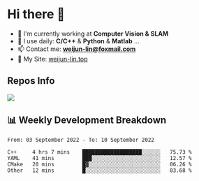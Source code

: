 # Hi there 👋

<!--
**Weijun-Lin/Weijun-Lin** is a ✨ _special_ ✨ repository because its `README.md` (this file) appears on your GitHub profile.

Here are some ideas to get you started:

- 🔭 I’m currently working on ...
- 🌱 I’m currently learning ...
- 👯 I’m looking to collaborate on ...
- 🤔 I’m looking for help with ...
- 💬 Ask me about ...
- 📫 How to reach me: ...
- 😄 Pronouns: ...
- ⚡ Fun fact: ...
-->

- 🏢 I'm currently working at **Computer Vision & SLAM**
- 🚀 I use daily: **C/C++** & **Python** & **Matlab** ...
- 📫 Contact me: **weijun-lin@foxmail.com**
- 🔗 My Site: [weijun-lin.top](https://weijun-lin.top/p)

  

## Repos Info
![](https://github-readme-stats.vercel.app/api?username=Weijun-Lin&theme=cobalt)

## 📊 Weekly Development Breakdown

<!--START_SECTION:waka-->

```text
From: 03 September 2022 - To: 10 September 2022

C++     4 hrs 7 mins    ███████████████████░░░░░░   75.73 %
YAML    41 mins         ███░░░░░░░░░░░░░░░░░░░░░░   12.57 %
CMake   20 mins         █▓░░░░░░░░░░░░░░░░░░░░░░░   06.26 %
Other   12 mins         █░░░░░░░░░░░░░░░░░░░░░░░░   03.68 %
```

<!--END_SECTION:waka-->
